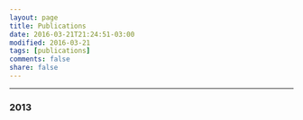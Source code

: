 ```yaml
---
layout: page
title: Publications
date: 2016-03-21T21:24:51-03:00
modified: 2016-03-21
tags: [publications]
comments: false
share: false
---
```


---------------  

### __2013__  

